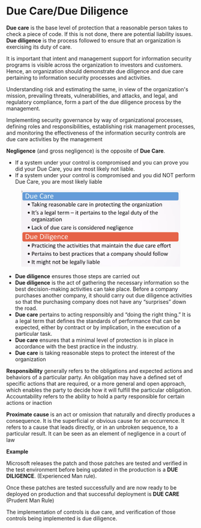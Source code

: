 # Due Care/Due Diligence

**Due care** is the base level of protection that a reasonable person takes to check a piece of code. If this is not done, there are potential liability issues. **Due diligence** is the process followed to ensure that an organization is exercising its duty of care.

It is important that intent and management support for information security programs is visible across the organization to investors and customers. Hence, an organization should demonstrate due diligence and due care pertaining to information security processes and activities.&#x20;

Understanding risk and estimating the same, in view of the organization's mission, prevailing threats, vulnerabilities, and attacks, and legal, and regulatory compliance, form a part of the due diligence process by the management.&#x20;

Implementing security governance by way of organizational processes, defining roles and responsibilities, establishing risk management processes, and monitoring the effectiveness of the information security controls are due care activities by the management

**Negligence** (and gross negligence) is the opposite of **Due Care**.&#x20;

* If a system under your control is compromised and you can prove you did your Due Care, you are most likely not liable.&#x20;
* If a system under your control is compromised and you did NOT perform Due Care, you are most likely liable

<figure><img src="../../.gitbook/assets/image (1).png" alt=""><figcaption></figcaption></figure>

* **Due diligence** ensures those steps are carried out
* **Due diligence** is the act of gathering the necessary information so the best decision-making activities can take place. Before a company purchases another company, it should carry out due diligence activities so that the purchasing company does not have any “surprises” down the road.
* **Due care** pertains to acting responsibly and “doing the right thing.” It is a legal term that defines the standards of performance that can be expected, either by contract or by implication, in the execution of a particular task.&#x20;
* **Due care** ensures that a minimal level of protection is in place in accordance with the best practice in the industry.
* **Due care** is taking reasonable steps to protect the interest of the organization

**Responsibility** generally refers to the obligations and expected actions and behaviors of a particular party. An obligation may have a defined set of specific actions that are required, or a more general and open approach, which enables the party to decide how it will fulfill the particular obligation. Accountability refers to the ability to hold a party responsible for certain actions or inaction

**Proximate cause** is an act or omission that naturally and directly produces a consequence. It is the superficial or obvious cause for an occurrence. It refers to a cause that leads directly, or in an unbroken sequence, to a particular result. It can be seen as an element of negligence in a court of law

**Example**

Microsoft releases the patch and those patches are tested and verified in the test environment before being updated in the production is a **DUE DILIGENCE**. (Experienced Man rule).&#x20;

Once these patches are tested successfully and are now ready to be deployed on production and that successful deployment is **DUE CARE** (Prudent Man Rule)&#x20;

The implementation of controls is due care, and verification of those controls being implemented is due diligence.

